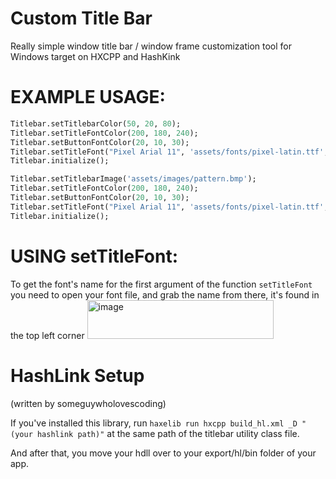 # Custom Title Bar
Really simple window title bar / window frame customization tool for Windows target on HXCPP and HashKink

# EXAMPLE USAGE:
```hx
Titlebar.setTitlebarColor(50, 20, 80);
Titlebar.setTitleFontColor(200, 180, 240);
Titlebar.setButtonFontColor(20, 10, 30);
Titlebar.setTitleFont("Pixel Arial 11", 'assets/fonts/pixel-latin.ttf', 16);
Titlebar.initialize();
```

```hx
Titlebar.setTitlebarImage('assets/images/pattern.bmp');
Titlebar.setTitleFontColor(200, 180, 240);
Titlebar.setButtonFontColor(20, 10, 30);
Titlebar.setTitleFont("Pixel Arial 11", 'assets/fonts/pixel-latin.ttf', 16);
Titlebar.initialize();
```

# USING setTitleFont:
To get the font's name for the first argument of the function `setTitleFont` you need to open your font file, and grab the name from there, it's found in the top left corner
<img width="298" height="62" alt="image" src="https://github.com/user-attachments/assets/bb502d5d-80f6-49cd-80f2-ddeaecca367d" />

# HashLink Setup
(written by someguywholovescoding)

If you've installed this library, run `haxelib run hxcpp build_hl.xml _D "(your hashlink path)"` at the same path of the titlebar utility class file.


And after that, you move your hdll over to your export/hl/bin folder of your app.

